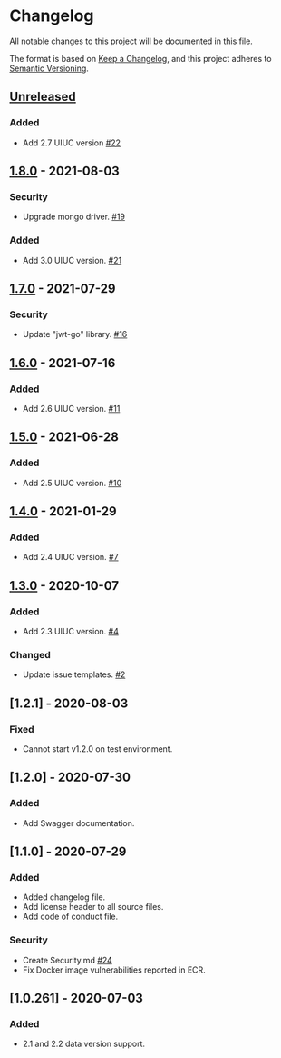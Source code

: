 # Changelog
All notable changes to this project will be documented in this file.

The format is based on [Keep a Changelog](https://keepachangelog.com/en/1.0.0/),
and this project adheres to [Semantic Versioning](https://semver.org/spec/v2.0.0.html).

## [Unreleased]
### Added
- Add 2.7 UIUC version [#22](https://github.com/rokwire/talent-chooser-building-block/issues/22)

## [1.8.0] - 2021-08-03
### Security
- Upgrade mongo driver. [#19](https://github.com/rokwire/talent-chooser-building-block/issues/19)

### Added
- Add 3.0 UIUC version. [#21](https://github.com/rokwire/talent-chooser-building-block/issues/21)

## [1.7.0] - 2021-07-29
### Security
- Update "jwt-go" library. [#16](https://github.com/rokwire/talent-chooser-building-block/issues/16)

## [1.6.0] - 2021-07-16
### Added
- Add 2.6 UIUC version. [#11](https://github.com/rokwire/talent-chooser-building-block/issues/11)

## [1.5.0] - 2021-06-28
### Added
- Add 2.5 UIUC version. [#10](https://github.com/rokwire/talent-chooser-building-block/issues/10)

## [1.4.0] - 2021-01-29
### Added
- Add 2.4 UIUC version. [#7](https://github.com/rokwire/talent-chooser-building-block/issues/7)

## [1.3.0] - 2020-10-07
### Added
- Add 2.3 UIUC version. [#4](https://github.com/rokwire/talent-chooser-building-block/issues/4)

### Changed
- Update issue templates. [#2](https://github.com/rokwire/talent-chooser-building-block/issues/2)

## [1.2.1] - 2020-08-03
### Fixed
- Cannot start v1.2.0 on test environment.

## [1.2.0] - 2020-07-30
### Added
- Add Swagger documentation. 

## [1.1.0] - 2020-07-29
### Added
- Added changelog file.
- Add license header to all source files.
- Add code of conduct file.

### Security
- Create Security.md [#24](https://github.com/rokwire/talent-chooser-building-block/issues/24)
- Fix Docker image vulnerabilities reported in ECR. 

## [1.0.261] - 2020-07-03
### Added
- 2.1 and 2.2 data version support.

[Unreleased]: https://github.com/rokwire/talent-chooser-building-block/compare/v1.8.0...HEAD
[1.8.0]: https://github.com/rokwire/talent-chooser-building-block/compare/v1.7.0...v1.8.0
[1.7.0]: https://github.com/rokwire/talent-chooser-building-block/compare/v1.6.0...v1.7.0
[1.6.0]: https://github.com/rokwire/talent-chooser-building-block/compare/v1.5.0...v1.6.0
[1.5.0]: https://github.com/rokwire/talent-chooser-building-block/compare/v1.4.0...v1.5.0
[1.4.0]: https://github.com/rokwire/talent-chooser-building-block/compare/v1.3.0...v1.4.0
[1.3.0]: https://github.com/rokwire/talent-chooser-building-block/compare/v1.2.1...v1.3.0
